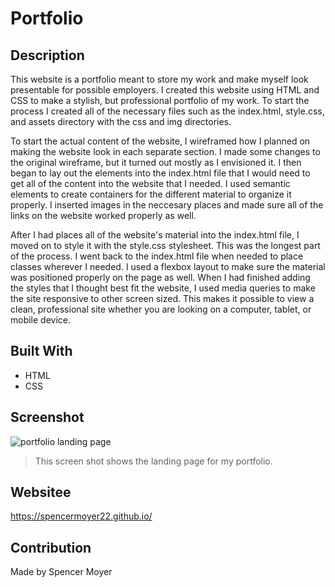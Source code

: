 # Portfolio

## Description
This website is a portfolio meant to store my work and make myself look presentable for possible employers. I created this website using HTML and CSS to make a stylish, but professional portfolio of my work. To start the process I created all of the necessary files such as the index.html, style.css, and assets directory with the css and img directories.

To start the actual content of the website, I wireframed how I planned on making the website look in each separate section. I made some changes to the original wireframe, but it turned out mostly as I envisioned it. I then began to lay out the elements into the index.html file that I would need to get all of the content into the website that I needed. I used semantic elements to create containers for the different material to organize it properly. I inserted images in the neccesary places and made sure all of the links on the website worked properly as well.

After I had places all of the website's material into the index.html file, I moved on to style it with the style.css stylesheet. This was the longest part of the process. I went back to the index.html file when needed to place classes wherever I needed. I used a flexbox layout to make sure the material was positioned properly on the page as well. When I had finished adding the styles that I thought best fit the website, I used media queries to make the site responsive to other screen sized. This makes it possible to view a clean, professional site whether you are looking on a computer, tablet, or mobile device.

## Built With
* HTML
* CSS

## Screenshot
![portfolio landing page](assets/img/landing-page.png)
> This screen shot shows the landing page for my portfolio.

## Websitee
https://spencermoyer22.github.io/

## Contribution
Made by Spencer Moyer
